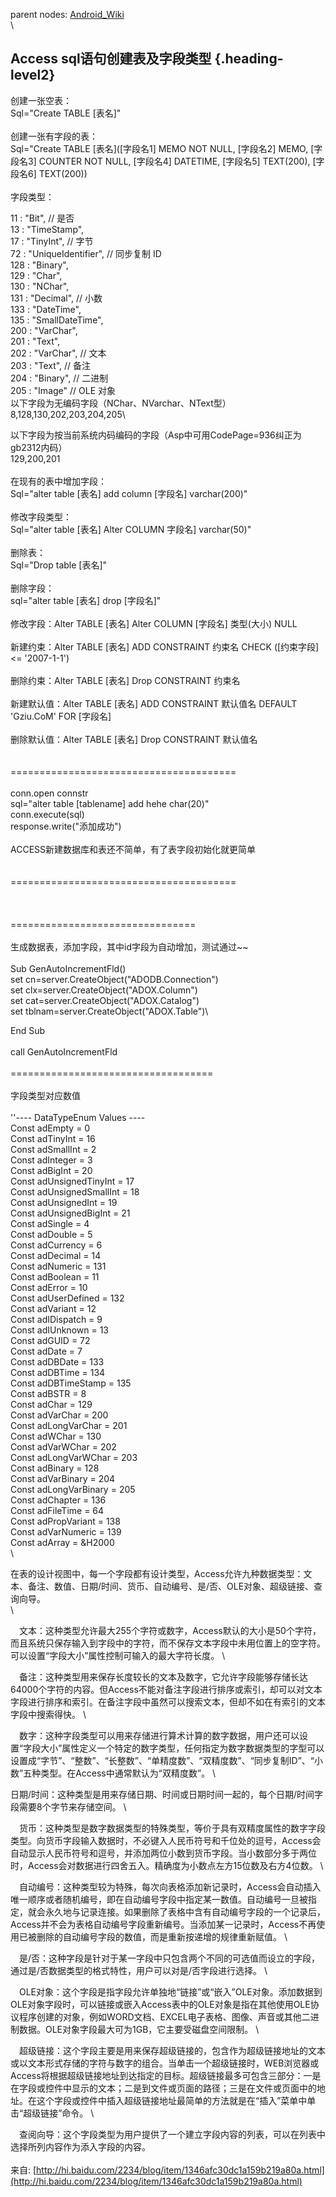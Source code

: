 parent nodes: [Android\_Wiki](Android_Wiki.html)\
\

Access sql语句创建表及字段类型 {.heading-level2}
------------------------------

创建一张空表：\
 Sql="Create TABLE [表名]"\
 \
 创建一张有字段的表：\
 Sql="Create TABLE [表名]([字段名1] MEMO NOT NULL, [字段名2] MEMO,
[字段名3] COUNTER NOT NULL, [字段名4] DATETIME, [字段名5] TEXT(200),
[字段名6] TEXT(200))\
 \
 字段类型：

11 : "Bit", // 是否\
 13 : "TimeStamp",\
 17 : "TinyInt", // 字节\
 72 : "UniqueIdentifier", // 同步复制 ID\
 128 : "Binary",\
 129 : "Char",\
 130 : "NChar",\
 131 : "Decimal", // 小数\
 133 : "DateTime",\
 135 : "SmallDateTime",\
 200 : "VarChar",\
 201 : "Text",\
 202 : "VarChar", // 文本\
 203 : "Text", // 备注\
 204 : "Binary", // 二进制\
 205 : "Image" // OLE 对象\
 以下字段为无编码字段（NChar、NVarchar、NText型）\
 8,128,130,202,203,204,205\

以下字段为按当前系统内码编码的字段（Asp中可用CodePage=936纠正为gb2312内码）\
 129,200,201\
 \
 在现有的表中增加字段：\
 Sql="alter table [表名] add column [字段名] varchar(200)"\
 \
 修改字段类型：\
 Sql="alter table [表名] Alter COLUMN 字段名] varchar(50)"\
 \
 删除表：\
 Sql="Drop table [表名]"\
 \
 删除字段：\
 sql="alter table [表名] drop [字段名]"\
 \
 修改字段：Alter TABLE [表名] Alter COLUMN [字段名] 类型(大小) NULL\
 \
 新建约束：Alter TABLE [表名] ADD CONSTRAINT 约束名 CHECK ([约束字段]
\<= '2007-1-1')\
 \
 删除约束：Alter TABLE [表名] Drop CONSTRAINT 约束名\
 \
 新建默认值：Alter TABLE [表名] ADD CONSTRAINT 默认值名 DEFAULT
'Gziu.CoM' FOR [字段名]\
 \
 删除默认值：Alter TABLE [表名] Drop CONSTRAINT 默认值名\
 \
 \
 =======================================\
 \
 conn.open connstr\
 sql="alter table [tablename] add hehe char(20)"\
 conn.execute(sql)\
 response.write("添加成功")\
 \
 ACCESS新建数据库和表还不简单，有了表字段初始化就更简单 \
 \
 \
 =======================================\
 \
 \
 \
 ================================\
 \
 生成数据表，添加字段，其中id字段为自动增加，测试通过\~\~\
 \
 Sub GenAutoIncrementFld()\
 set cn=server.CreateObject("ADODB.Connection")\
 set clx=server.CreateObject("ADOX.Column")\
 set cat=server.CreateObject("ADOX.Catalog")\
 set tblnam=server.CreateObject("ADOX.Table")\

End Sub\
 \
 call GenAutoIncrementFld\
 \
 ===================================\
 \
 字段类型对应数值\
 \
 ''---- DataTypeEnum Values ---- \
 Const adEmpty = 0 \
 Const adTinyInt = 16 \
 Const adSmallInt = 2 \
 Const adInteger = 3 \
 Const adBigInt = 20 \
 Const adUnsignedTinyInt = 17 \
 Const adUnsignedSmallInt = 18 \
 Const adUnsignedInt = 19 \
 Const adUnsignedBigInt = 21 \
 Const adSingle = 4 \
 Const adDouble = 5 \
 Const adCurrency = 6 \
 Const adDecimal = 14 \
 Const adNumeric = 131 \
 Const adBoolean = 11 \
 Const adError = 10 \
 Const adUserDefined = 132 \
 Const adVariant = 12 \
 Const adIDispatch = 9 \
 Const adIUnknown = 13 \
 Const adGUID = 72 \
 Const adDate = 7 \
 Const adDBDate = 133 \
 Const adDBTime = 134 \
 Const adDBTimeStamp = 135 \
 Const adBSTR = 8 \
 Const adChar = 129 \
 Const adVarChar = 200 \
 Const adLongVarChar = 201 \
 Const adWChar = 130 \
 Const adVarWChar = 202 \
 Const adLongVarWChar = 203 \
 Const adBinary = 128 \
 Const adVarBinary = 204 \
 Const adLongVarBinary = 205 \
 Const adChapter = 136 \
 Const adFileTime = 64 \
 Const adPropVariant = 138 \
 Const adVarNumeric = 139 \
 Const adArray = &H2000\
 \

在表的设计视图中，每一个字段都有设计类型，Access允许九种数据类型：文本、备注、数值、日期/时间、货币、自动编号、是/否、OLE对象、超级链接、查询向导。
\
 \

　文本：这种类型允许最大255个字符或数字，Access默认的大小是50个字符，而且系统只保存输入到字段中的字符，而不保存文本字段中未用位置上的空字符。可以设置“字段大小”属性控制可输入的最大字符长度。
\

　备注：这种类型用来保存长度较长的文本及数字，它允许字段能够存储长达64000个字符的内容。但Access不能对备注字段进行排序或索引，却可以对文本字段进行排序和索引。在备注字段中虽然可以搜索文本，但却不如在有索引的文本字段中搜索得快。
\

　数字：这种字段类型可以用来存储进行算术计算的数字数据，用户还可以设置“字段大小”属性定义一个特定的数字类型，任何指定为数字数据类型的字型可以设置成“字节”、“整数”、“长整数”、“单精度数”、“双精度数”、“同步复制ID”、“小数”五种类型。在Access中通常默认为“双精度数”。
\

日期/时间：这种类型是用来存储日期、时间或日期时间一起的，每个日期/时间字段需要8个字节来存储空间。
\

　货币：这种类型是数字数据类型的特殊类型，等价于具有双精度属性的数字字段类型。向货币字段输入数据时，不必键入人民币符号和千位处的逗号，Access会自动显示人民币符号和逗号，并添加两位小数到货币字段。当小数部分多于两位时，Access会对数据进行四舍五入。精确度为小数点左方15位数及右方4位数。
\

　自动编号：这种类型较为特殊，每次向表格添加新记录时，Access会自动插入唯一顺序或者随机编号，即在自动编号字段中指定某一数值。自动编号一旦被指定，就会永久地与记录连接。如果删除了表格中含有自动编号字段的一个记录后，Access并不会为表格自动编号字段重新编号。当添加某一记录时，Access不再使用已被删除的自动编号字段的数值，而是重新按递增的规律重新赋值。
\

　是/否：这种字段是针对于某一字段中只包含两个不同的可选值而设立的字段，通过是/否数据类型的格式特性，用户可以对是/否字段进行选择。
\

　OLE对象：这个字段是指字段允许单独地“链接”或“嵌入”OLE对象。添加数据到OLE对象字段时，可以链接或嵌入Access表中的OLE对象是指在其他使用OLE协议程序创建的对象，例如WORD文档、EXCEL电子表格、图像、声音或其他二进制数据。OLE对象字段最大可为1GB，它主要受磁盘空间限制。
\

　超级链接：这个字段主要是用来保存超级链接的，包含作为超级链接地址的文本或以文本形式存储的字符与数字的组合。当单击一个超级链接时，WEB浏览器或Access将根据超级链接地址到达指定的目标。超级链接最多可包含三部分：一是在字段或控件中显示的文本；二是到文件或页面的路径；三是在文件或页面中的地址。在这个字段或控件中插入超级链接地址最简单的方法就是在“插入”菜单中单击“超级链接”命令。
\

　查阅向导：这个字段类型为用户提供了一个建立字段内容的列表，可以在列表中选择所列内容作为添入字段的内容。\
 \
 来自:
[http://hi.baidu.com/2234/blog/item/1346afc30dc1a159b219a80a.html](http://hi.baidu.com/2234/blog/item/1346afc30dc1a159b219a80a.html)
